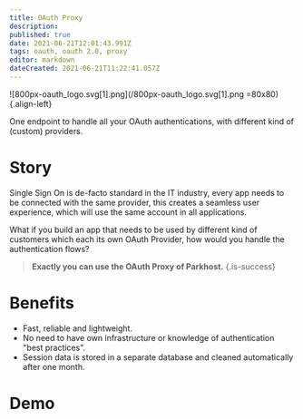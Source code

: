 ```yaml
---
title: OAuth Proxy
description: 
published: true
date: 2021-06-21T12:01:43.991Z
tags: oauth, oauth 2.0, proxy
editor: markdown
dateCreated: 2021-06-21T11:22:41.057Z
---
```


![800px-oauth_logo.svg[1].png](/800px-oauth_logo.svg[1].png  =80x80){.align-left}


One endpoint to handle all your OAuth authentications,
with different kind of (custom) providers.

# Story
Single Sign On is de-facto standard in the IT industry, every app needs to be connected with the same provider, this creates a seamless user experience, which will use the same account in all applications.

What if you build an app that needs to be used by different kind of customers which each its own OAuth Provider, how would you handle the authentication flows?

> **Exactly you can use the OAuth Proxy of Parkhost.**
{.is-success}


# Benefits

- Fast, reliable and lightweight.
- No need to have own infrastructure or knowledge of authentication "best practices".
- Session data is stored in a separate database and cleaned automatically after one month.

# Demo